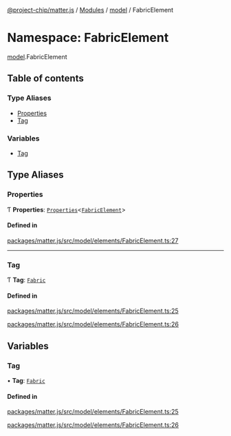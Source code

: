 [@project-chip/matter.js](../README.md) / [Modules](../modules.md) / [model](model.md) / FabricElement

# Namespace: FabricElement

[model](model.md).FabricElement

## Table of contents

### Type Aliases

- [Properties](model.FabricElement.md#properties)
- [Tag](model.FabricElement.md#tag)

### Variables

- [Tag](model.FabricElement.md#tag-1)

## Type Aliases

### Properties

Ƭ **Properties**: [`Properties`](model.BaseElement.md#properties)<[`FabricElement`](model.md#fabricelement)\>

#### Defined in

[packages/matter.js/src/model/elements/FabricElement.ts:27](https://github.com/project-chip/matter.js/blob/be83914/packages/matter.js/src/model/elements/FabricElement.ts#L27)

___

### Tag

Ƭ **Tag**: [`Fabric`](../enums/model.ElementTag.md#fabric)

#### Defined in

[packages/matter.js/src/model/elements/FabricElement.ts:25](https://github.com/project-chip/matter.js/blob/be83914/packages/matter.js/src/model/elements/FabricElement.ts#L25)

[packages/matter.js/src/model/elements/FabricElement.ts:26](https://github.com/project-chip/matter.js/blob/be83914/packages/matter.js/src/model/elements/FabricElement.ts#L26)

## Variables

### Tag

• **Tag**: [`Fabric`](../enums/model.ElementTag.md#fabric)

#### Defined in

[packages/matter.js/src/model/elements/FabricElement.ts:25](https://github.com/project-chip/matter.js/blob/be83914/packages/matter.js/src/model/elements/FabricElement.ts#L25)

[packages/matter.js/src/model/elements/FabricElement.ts:26](https://github.com/project-chip/matter.js/blob/be83914/packages/matter.js/src/model/elements/FabricElement.ts#L26)
